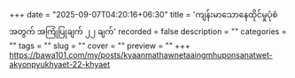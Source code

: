 +++
date = "2025-09-07T04:20:16+06:30"
title = 'ကျန်းမာသောနေထိုင်မှုပုံစံအတွက် အကြုံပြုချက် ၂၂ ချက်'
recorded = false
description = ""
categories = ""
tags = ""
slug = ""
cover = ""
preview = ""
+++
https://bawa101.com/my/posts/kyaanmathawnetaaingmhuponsanatwet-akyonpyukhyaet-22-khyaet